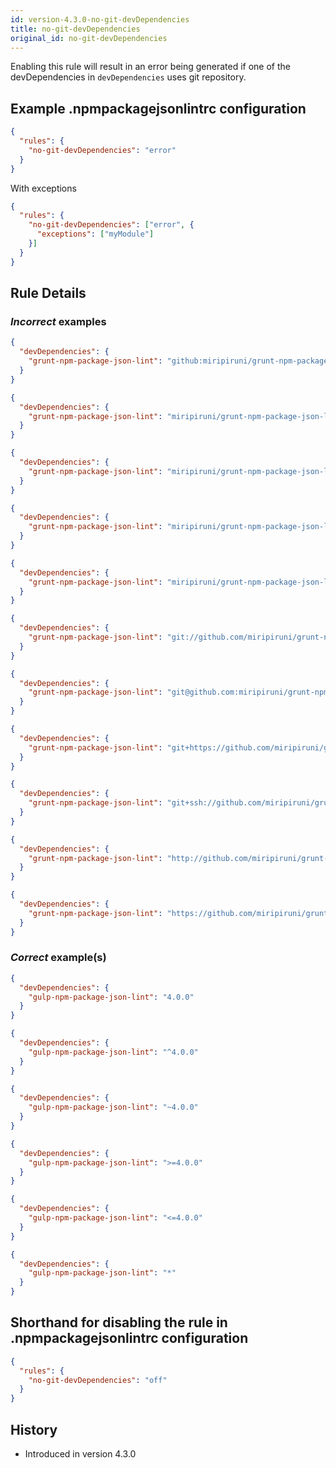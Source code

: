```yaml
---
id: version-4.3.0-no-git-devDependencies
title: no-git-devDependencies
original_id: no-git-devDependencies
---
```


Enabling this rule will result in an error being generated if one of the devDependencies in `devDependencies` uses git repository.

## Example .npmpackagejsonlintrc configuration

```json
{
  "rules": {
    "no-git-devDependencies": "error"
  }
}
```

With exceptions

```json
{
  "rules": {
    "no-git-devDependencies": ["error", {
      "exceptions": ["myModule"]
    }]
  }
}
```

## Rule Details

### *Incorrect* examples

```json
{
  "devDependencies": {
    "grunt-npm-package-json-lint": "github:miripiruni/grunt-npm-package-json-lint"
  }
}
```

```json
{
  "devDependencies": {
    "grunt-npm-package-json-lint": "miripiruni/grunt-npm-package-json-lint"
  }
}
```

```json
{
  "devDependencies": {
    "grunt-npm-package-json-lint": "miripiruni/grunt-npm-package-json-lint#miri/issue-42"
  }
}
```

```json
{
  "devDependencies": {
    "grunt-npm-package-json-lint": "miripiruni/grunt-npm-package-json-lint#v1.0.0-rc-1"
  }
}
```

```json
{
  "devDependencies": {
    "grunt-npm-package-json-lint": "miripiruni/grunt-npm-package-json-lint#4f9012b132aa4d2d6097b516b31327c999b0a846"
  }
}
```

```json
{
  "devDependencies": {
    "grunt-npm-package-json-lint": "git://github.com/miripiruni/grunt-npm-package-json-lint.git"
  }
}
```

```json
{
  "devDependencies": {
    "grunt-npm-package-json-lint": "git@github.com:miripiruni/grunt-npm-package-json-lint.git"
  }
}
```

```json
{
  "devDependencies": {
    "grunt-npm-package-json-lint": "git+https://github.com/miripiruni/grunt-npm-package-json-lint.git"
  }
}
```

```json
{
  "devDependencies": {
    "grunt-npm-package-json-lint": "git+ssh://github.com/miripiruni/grunt-npm-package-json-lint.git"
  }
}
```

```json
{
  "devDependencies": {
    "grunt-npm-package-json-lint": "http://github.com/miripiruni/grunt-npm-package-json-lint.git"
  }
}
```

```json
{
  "devDependencies": {
    "grunt-npm-package-json-lint": "https://github.com/miripiruni/grunt-npm-package-json-lint.git"
  }
}
```

### *Correct* example(s)

```json
{
  "devDependencies": {
    "gulp-npm-package-json-lint": "4.0.0"
  }
}
```

```json
{
  "devDependencies": {
    "gulp-npm-package-json-lint": "^4.0.0"
  }
}
```

```json
{
  "devDependencies": {
    "gulp-npm-package-json-lint": "~4.0.0"
  }
}
```

```json
{
  "devDependencies": {
    "gulp-npm-package-json-lint": ">=4.0.0"
  }
}
```

```json
{
  "devDependencies": {
    "gulp-npm-package-json-lint": "<=4.0.0"
  }
}
```

```json
{
  "devDependencies": {
    "gulp-npm-package-json-lint": "*"
  }
}
```

## Shorthand for disabling the rule in .npmpackagejsonlintrc configuration

```json
{
  "rules": {
    "no-git-devDependencies": "off"
  }
}
```

## History

* Introduced in version 4.3.0

